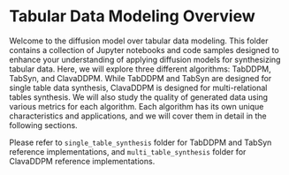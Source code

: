 # Tabular Data Modeling Overview

Welcome to the diffusion model over tabular data modeling. This folder contains a collection of Jupyter notebooks and code samples designed to enhance your understanding of applying diffusion models for synthesizing tabular data. Here, we will explore three different algorithms: TabDDPM, TabSyn, and ClavaDDPM. While TabDDPM and TabSyn are designed for single table data synthesis, ClavaDDPM is designed for multi-relational tables synthesis. We will also study the quality of generated data using various metrics for each algorithm. Each algorithm has its own unique characteristics and applications, and we will cover them in detail in the following sections. 

Please refer to `single_table_synthesis` folder for TabDDPM and TabSyn  reference implementations, and `multi_table_synthesis` folder for ClavaDDPM reference implementations.